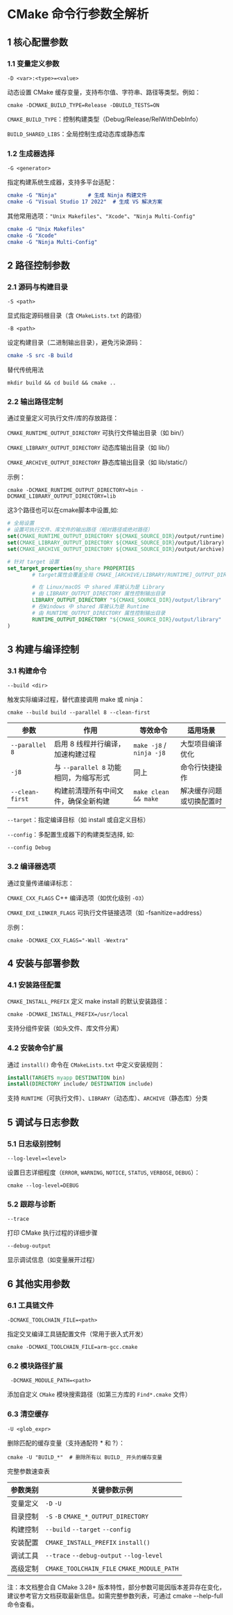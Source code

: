 # CMake 命令行参数全解析

## 1 核心配置参数

### 1.1 变量定义参数

```shell
-D <var>:<type>=<value>
```

动态设置 CMake 缓存变量，支持布尔值、字符串、路径等类型。例如：

```shell
cmake -DCMAKE_BUILD_TYPE=Release -DBUILD_TESTS=ON
```

`CMAKE_BUILD_TYPE`：控制构建类型（Debug/Release/RelWithDebInfo）

`BUILD_SHARED_LIBS`：全局控制生成动态库或静态库



### 1.2 生成器选择

```shell
-G <generator>
```

指定构建系统生成器，支持多平台适配：

```cmake
cmake -G "Ninja"          # 生成 Ninja 构建文件
cmake -G "Visual Studio 17 2022"  # 生成 VS 解决方案
```

其他常用选项：`"Unix Makefiles"`、`"Xcode"`、`"Ninja Multi-Config"`

```cmake
cmake -G "Unix Makefiles"
cmake -G "Xcode"
cmake -G "Ninja Multi-Config"
```



## 2 路径控制参数

### 2.1 源码与构建目录

```shell
-S <path>
```

显式指定源码根目录（含 `CMakeLists.txt` 的路径）

```shell
-B <path>
```

设定构建目录（二进制输出目录），避免污染源码：

```cmake
cmake -S src -B build
```

替代传统用法 

```shell
mkdir build && cd build && cmake ..
```



### 2.2 输出路径定制

通过变量定义可执行文件/库的存放路径：

`CMAKE_RUNTIME_OUTPUT_DIRECTORY` 可执行文件输出目录（如 bin/）

`CMAKE_LIBRARY_OUTPUT_DIRECTORY` 动态库输出目录（如 lib/）

`CMAKE_ARCHIVE_OUTPUT_DIRECTORY` 静态库输出目录（如 lib/static/）

示例：

```shell
cmake -DCMAKE_RUNTIME_OUTPUT_DIRECTORY=bin -DCMAKE_LIBRARY_OUTPUT_DIRECTORY=lib
```

这3个路径也可以在cmake脚本中设置,如:

```cmake
# 全局设置
# 设置可执行文件、库文件的输出路径（相对路径或绝对路径）
set(CMAKE_RUNTIME_OUTPUT_DIRECTORY ${CMAKE_SOURCE_DIR}/output/runtime)
set(CMAKE_LIBRARY_OUTPUT_DIRECTORY ${CMAKE_SOURCE_DIR}/output/library)
set(CMAKE_ARCHIVE_OUTPUT_DIRECTORY ${CMAKE_SOURCE_DIR}/output/archive)

# 针对 target 设置
set_target_properties(my_share PROPERTIES
        # target属性会覆盖全局 CMAKE_[ARCHIVE/LIBRARY/RUNTIME]_OUTPUT_DIRECTORY

        # 在 Linux/macOS 中 shared 库被认为是 Library
        # 由 LIBRARY_OUTPUT_DIRECTORY 属性控制输出目录
        LIBRARY_OUTPUT_DIRECTORY "${CMAKE_SOURCE_DIR}/output/library"
        # 在Windows 中 shared 库被认为是 Runtime
        # 由 RUNTIME_OUTPUT_DIRECTORY 属性控制输出目录
        RUNTIME_OUTPUT_DIRECTORY "${CMAKE_SOURCE_DIR}/output/library"
)
```



## 3 构建与编译控制

### 3.1 构建命令

```shell
--build <dir>
```

触发实际编译过程，替代直接调用 make 或 ninja：

```shell
cmake --build build --parallel 8 --clean-first
```

| 参数            | 作用                                   | 等效命令                 | 适用场景                 |
| --------------- | -------------------------------------- | ------------------------ | ------------------------ |
| `--parallel 8`  | 启用 8 线程并行编译，加速构建过程      | `make -j8` / `ninja -j8` | 大型项目编译优化         |
| `-j8`           | 与 `--parallel 8` 功能相同，为缩写形式 | 同上                     | 命令行快捷操作           |
| `--clean-first` | 构建前清理所有中间文件，确保全新构建   | `make clean && make`     | 解决缓存问题或切换配置时 |



`--target`：指定编译目标（如 install 或自定义目标）

`--config`：多配置生成器下的构建类型选择, 如:

```
--config Debug
```



### 3.2 编译器选项

通过变量传递编译标志：

`CMAKE_CXX_FLAGS` C++ 编译选项（如优化级别 `-O3`）

`CMAKE_EXE_LINKER_FLAGS` 可执行文件链接选项（如 -fsanitize=address）



示例：

```shell
cmake -DCMAKE_CXX_FLAGS="-Wall -Wextra"
```



## 4 安装与部署参数

### 4.1 安装路径配置

`CMAKE_INSTALL_PREFIX` 定义 make install 的默认安装路径：

```
cmake -DCMAKE_INSTALL_PREFIX=/usr/local
```

支持分组件安装（如头文件、库文件分离）



### 4.2 安装命令扩展

通过 `install()` 命令在 `CMakeLists.txt` 中定义安装规则：

```cmake
install(TARGETS myapp DESTINATION bin)
install(DIRECTORY include/ DESTINATION include)
```

支持 `RUNTIME`（可执行文件）、`LIBRARY`（动态库）、`ARCHIVE`（静态库）分类



## 5 调试与日志参数

### 5.1 日志级别控制

```shell
--log-level=<level>
```

设置日志详细程度（`ERROR`, `WARNING`, `NOTICE`, `STATUS`, `VERBOSE`, `DEBUG`）：

```shell
cmake --log-level=DEBUG
```



### 5.2 跟踪与诊断

```shell
--trace
```

打印 CMake 执行过程的详细步骤

```shell
--debug-output
```

显示调试信息（如变量展开过程）



## 6 其他实用参数

### 6.1 工具链文件

```shell
-DCMAKE_TOOLCHAIN_FILE=<path>
```

指定交叉编译工具链配置文件（常用于嵌入式开发）

```shell
cmake -DCMAKE_TOOLCHAIN_FILE=arm-gcc.cmake
```



### 6.2 模块路径扩展

```shell
 -DCMAKE_MODULE_PATH=<path>
```

添加自定义 `CMake` 模块搜索路径（如第三方库的 `Find*.cmake` 文件）



### 6.3 清空缓存

```shell
-U <glob_expr>
```

删除匹配的缓存变量（支持通配符 * 和 ?）：

```shell
cmake -U "BUILD_*"  # 删除所有以 BUILD_ 开头的缓存变量
```

完整参数速查表

| **参数类别** | **关键参数示例**                           |
| ------------ | ------------------------------------------ |
| 变量定义     | `-D` `-U`                                  |
| 目录控制     | `-S` `-B` `CMAKE_*_OUTPUT_DIRECTORY`       |
| 构建控制     | `--build` `--target` `--config`            |
| 安装配置     | `CMAKE_INSTALL_PREFIX` `install()`         |
| 调试工具     | `--trace` `--debug-output` `--log-level`   |
| 高级定制     | `CMAKE_TOOLCHAIN_FILE` `CMAKE_MODULE_PATH` |

注：本文档整合自 CMake 3.28+ 版本特性，部分参数可能因版本差异存在变化，建议参考官方文档获取最新信息。如需完整参数列表，可通过 cmake --help-full 命令查看。